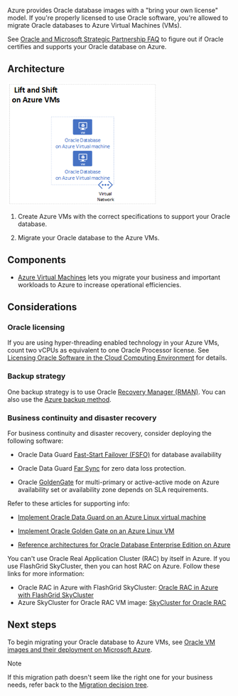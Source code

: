 


Azure provides Oracle database images with a "bring your own license" model. If you're properly licensed to use Oracle software, you're allowed to migrate Oracle databases to Azure Virtual Machines (VMs).

See [Oracle and Microsoft Strategic Partnership FAQ](https://www.oracle.com/cloud/azure-interconnect-faq.html) to figure out if Oracle certifies and supports your Oracle database on Azure.

## Architecture

![An architecture diagram that shows Oracle databases on Azure Virtual Machines.](media/lift-shift-azure-vms.png)

1. Create Azure VMs with the correct specifications to support your Oracle database.

1. Migrate your Oracle database to the Azure VMs.

## Components

* [Azure Virtual Machines](https://azure.microsoft.com/services/virtual-machines/) lets you migrate your business and important workloads to Azure to increase operational efficiencies.

## Considerations

### Oracle licensing

If you are using hyper-threading enabled technology in your Azure VMs, count two vCPUs as equivalent to one Oracle Processor license. See [Licensing Oracle Software in the Cloud Computing Environment](http://www.oracle.com/us/corporate/pricing/cloud-licensing-070579.pdf) for details.

### Backup strategy

One backup strategy is to use Oracle [Recovery Manager (RMAN)](https://www.oracle.com/database/technologies/high-availability/rman.html). You can also use the [Azure backup method](/azure/virtual-machines/workloads/oracle/oracle-backup-recovery).

### Business continuity and disaster recovery

For business continuity and disaster recovery, consider  deploying the following software:

* Oracle Data Guard [Fast-Start Failover (FSFO)](https://www.oracle.com/technical-resources/articles/smiley-fsfo.html) for database availability

* Oracle Data Guard [Far Sync](https://docs.oracle.com/database/121/SBYDB/create_fs.htm) for zero data loss protection.

* Oracle [GoldenGate](https://www.oracle.com/middleware/technologies/goldengate.html) for multi-primary or active-active mode on Azure availability set or availability zone depends on SLA requirements.

Refer to these articles for supporting info:

* [Implement Oracle Data Guard on an Azure Linux virtual machine](/azure/virtual-machines/workloads/oracle/configure-oracle-dataguard)

* [Implement Oracle Golden Gate on an Azure Linux VM](/azure/virtual-machines/workloads/oracle/configure-oracle-golden-gate)

* [Reference architectures for Oracle Database Enterprise Edition on Azure](/azure/virtual-machines/workloads/oracle/oracle-reference-architecture)

You can't use Oracle Real Application Cluster (RAC) by itself in Azure. If you use FlashGrid SkyCluster, then you can host RAC on Azure. Follow these links for more information:

* Oracle RAC in Azure with FlashGrid SkyCluster: [Oracle RAC in Azure with FlashGrid SkyCluster](https://www.flashgrid.io/oracle-rac-in-azure/)
* Azure SkyCluster for Oracle RAC VM image: [SkyCluster for Oracle RAC](https://azuremarketplace.microsoft.com/marketplace/apps/flashgrid-inc.flashgrid-skycluster)

## Next steps

To begin migrating your Oracle database to Azure VMs, see [Oracle VM images and their deployment on Microsoft Azure](/azure/virtual-machines/workloads/oracle/oracle-vm-solutions).

> [!NOTE]
> If this migration path doesn't seem like the right one for your business needs, refer back to the [Migration decision tree](oracle-migration-overview.md#migration-decision-tree).